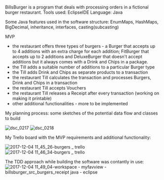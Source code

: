 BillsBurger is a program that deals with processing orders in a fictional burger restaurant. 
Tools used: EclipseIDE
Language: Java

Some Java features used in the software structure: EnumMaps, HashMaps, BigDecimal, inheritance, interfaces, casting(subcasting)

MVP

- the restaurant offers three types of burgers - a <classic> Burger that accepts up to 4 additions with an extra charge for each addition; FitBurger that accepts up to 2 additions and DeluxeBurger that doesn't accept additions but it always comes with a Drink and Chips in a package.
- the Till adds a suitable number of additions to a particular Burger type
- the Till adds Drink and Chips as separate products to a transaction
- the restaurant Till calculates the transaction and processes Burgers, Drink and Chips in a transaction
- the restaurant Till accepts Vouchers
- the restaurant Till releases a Receipt after every transaction (working on making it printable)
- other additional functionalities - more to be implemented

My planning process: some sketches of the potential data flow and classes to build 

![dsc_0217](https://user-images.githubusercontent.com/22578898/33549884-4d5805c4-d8ec-11e7-91d6-1373a37e1b19.jpg)
![dsc_0218](https://user-images.githubusercontent.com/22578898/33550105-0567c528-d8ed-11e7-9099-16ade46f472c.jpg)

My Trello board with the MVP requirements and additional functionality: 

![2017-12-04 11_45_26-burgers _ trello](https://user-images.githubusercontent.com/22578898/33549891-52066c32-d8ec-11e7-89a8-dda22d1aa4c0.png)
![2017-12-04 11_46_34-burgers _ trello](https://user-images.githubusercontent.com/22578898/33549894-537872c2-d8ec-11e7-8082-888c499b34ac.png)

The TDD approach while building the software was contantly in use: 
![2017-12-04 11_49_04-workspace - myfavview - billsburger_src_burgers_receipt java - eclipse](https://user-images.githubusercontent.com/22578898/33549895-54af0214-d8ec-11e7-9ddc-aa925d9b439e.png)

